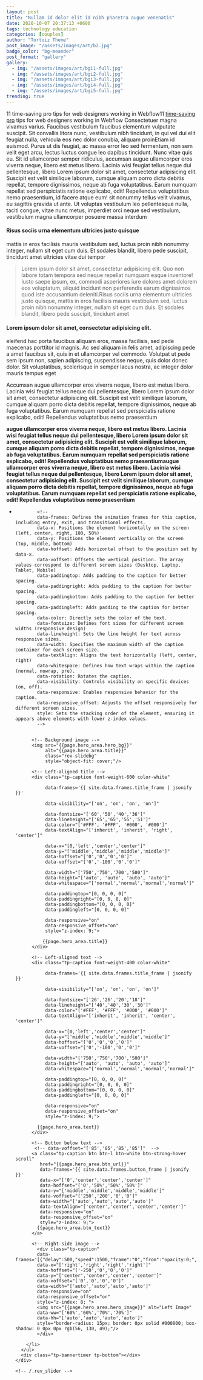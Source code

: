 ```yaml
---
layout: post
title: "Nullam id dolor elit id nibh pharetra augue venenatis"
date: 2020-10-07 20:37:13 +0600
tags: technology education
categories: [couples]
author: "Tortoiz Theme"
post_image: "/assets/images/art/b2.jpg"
badge_color: "bg-meander"
post_format: "gallery"
gallery:
  - img: "/assets/images/art/bgi1-full.jpg"
  - img: "/assets/images/art/bgi2-full.jpg"
  - img: "/assets/images/art/bgi3-full.jpg"
  - img: "/assets/images/art/bgi4-full.jpg"
  - img: "/assets/images/art/bgi5-full.jpg"
trending: true
---
```


<p>11 time-saving pro tips for web designers working in Webflow11 <a href="#">time-saving pro</a> tips for web designers working in Webflow Consectetuer magna vivamus varius. Faucibus vestibulum faucibus elementum vulputate suscipit. Sit convallis litora nunc, vestibulum nibh tincidunt, in qui vel dui elit feugiat nulla, vehicula eos nec dolor conubia, aliquam proinEtiam id euismod. Purus ut dis feugiat, ac massa error leo sed fermentum, non sem velit eget arcu, lectus luctus congue leo dapibus tincidunt. Nunc vitae quis eu. Sit id ullamcorper semper ridiculus, accumsan augue ullamcorper eros viverra neque, libero est metus libero. Lacinia wisi feugiat tellus neque dui pellentesque, libero Lorem ipsum dolor sit amet, consectetur adipisicing elit. Suscipit est velit similique laborum, cumque aliquam porro dicta debitis repellat, tempore dignissimos, neque ab fuga voluptatibus. Earum numquam repellat sed perspiciatis ratione explicabo, odit! Repellendus voluptatibus nemo praesentium, id facere atque eum! sit nonummy tellus velit vivamus, eu sagittis gravida ut ante. Ut voluptas vestibulum leo pellentesque nulla, taciti congue, vitae nunc metus, imperdiet orci neque sed vestibulum, vestibulum magna ullamcorper posuere massa interdum </p>
<h4>Risus sociis urna elementum ultricies justo quisque </h4> <p> mattis in eros facilisis mauris vestibulum sed, luctus proin nibh nonummy integer, nullam sit eget cum duis. Et sodales blandit, libero pede suscipit, tincidunt amet ultricies vitae dui tempor </p>
<blockquote class="blockquote single-quote">
  <p> Lorem ipsum dolor sit amet, consectetur adipisicing elit. Quo non labore totam tempora sed neque repellat numquam eaque inventore! Iusto saepe ipsum, ex, commodi asperiores iure dolores amet dolorem eos voluptatum, aliquid incidunt non perferendis earum dignissimos quod iste accusantium deleniti.Risus sociis urna elementum ultricies justo quisque, mattis in eros facilisis mauris vestibulum sed, luctus proin nibh nonummy integer, nullam sit eget cum duis. Et sodales blandit, libero pede suscipit, tincidunt amet </p>
</blockquote>
<h4>Lorem ipsum dolor sit amet, consectetur adipisicing elit.</h4>
<p>eleifend hac porta faucibus aliquam eros, massa facilisis, sed pede maecenas porttitor id magnis. Ac sed aliquam in felis amet, adipiscing pede a amet faucibus sit, quis in et ullamcorper vel commodo. Volutpat ut pede sem ipsum non, sapien adipiscing, suspendisse neque, quis dolor donec dolor. Sit voluptatibus, scelerisque in semper lacus nostra, ac integer dolor mauris tempus eget</p>

Accumsan augue ullamcorper eros viverra neque, libero est metus libero. Lacinia wisi feugiat tellus neque dui pellentesque, libero Lorem ipsum dolor sit amet, consectetur adipisicing elit. Suscipit est velit similique laborum, cumque aliquam porro dicta debitis repellat, tempore dignissimos, neque ab fuga voluptatibus. Earum numquam repellat sed perspiciatis ratione explicabo, odit! Repellendus voluptatibus nemo praesentium

<b>augue ullamcorper eros viverra neque, libero est metus libero. Lacinia wisi feugiat tellus neque dui pellentesque, libero Lorem ipsum dolor sit amet, consectetur adipisicing elit. Suscipit est velit similique laborum, cumque aliquam porro dicta debitis repellat, tempore dignissimos, neque ab fuga voluptatibus. Earum numquam repellat sed perspiciatis ratione explicabo, odit! Repellendus voluptatibus nemo praesentiumaugue ullamcorper eros viverra neque, libero est metus libero. Lacinia wisi feugiat tellus neque dui pellentesque, libero Lorem ipsum dolor sit amet, consectetur adipisicing elit. Suscipit est velit similique laborum, cumque aliquam porro dicta debitis repellat, tempore dignissimos, neque ab fuga voluptatibus. Earum numquam repellat sed perspiciatis ratione explicabo, odit! Repellendus voluptatibus nemo praesentium  </b>







<div class="wrapper dark-wrapper">
  <div class="rev_slider_wrapper fullwidth-container">
    <div id="slider-yovori" class="rev_slider fullwidthbanner" data-version="5.4.7">
      <ul>
        <li data-transition="fade" data-thumb="">

            <!-- 
            data-frames: Defines the animation frames for this caption, including entry, exit, and transitional effects.
            data-x: Positions the element horizontally on the screen (left, center, right, 100, 50%)
            data-y: Positions the element vertically on the screen (top, middle, bottom)
            data-hoffset: Adds horizontal offset to the position set by data-x.
            data-voffset: Offsets the vertical position. The array values correspond to different screen sizes (Desktop, Laptop, Tablet, Mobile)
            data-paddingtop: Adds padding to the caption for better spacing.
            data-paddingright: Adds padding to the caption for better spacing.
            data-paddingbottom: Adds padding to the caption for better spacing.
            data-paddingleft: Adds padding to the caption for better spacing.
            data-color: Directly sets the color of the text.
            data-fontsize: Defines font sizes for different screen widths (responsive design)
            data-lineheight: Sets the line height for text across responsive sizes.
            data-width: Specifies the maximum width of the caption container for each screen size.
            data-textAlign: Aligns the text horizontally (left, center, right)
            data-whitespace: Defines how text wraps within the caption (normal, nowrap, pre).
            data-rotation: Rotates the caption.
            data-visibility: Controls visibility on specific devices (on, off).
            data-responsive: Enables responsive behavior for the caption.
            data-responsive_offset: Adjusts the offset responsively for different screen sizes.
            style: Sets the stacking order of the element, ensuring it appears above elements with lower z-index values.
            -->


          <!-- Background image -->
          <img src="{{page.hero_area.hero_bg}}" 
               alt="{{page.hero_area.title}}" 
               class="rev-slidebg"
               style="object-fit: cover;"/>

          <!-- Left-aligned title -->
          <div class="tp-caption font-weight-600 color-white"

               data-frames='{{ site.data.frames.title_frame | jsonify }}'
          
               data-visibility="['on', 'on', 'on', 'on']"
          
               data-fontsize="['60','50','40','36']"
               data-lineheight="['65','65','55','51']"
               data-color="['#FFF', '#FFF', '#000', '#000']"
               data-textAlign="['inherit', 'inherit', 'right', 'center']"

               data-x="[0,'left','center','center']" 
               data-y="['middle','middle','middle','middle']" 
               data-hoffset="['0','0','0','0']" 
               data-voffset="['0','-100','0','0']" 

               data-width="['750','750','700','500']"
               data-height="['auto', 'auto', 'auto', 'auto']"
               data-whitespace="['normal','normal','normal','normal']"

               data-paddingtop="[0, 0, 0, 0]"
               data-paddingright="[0, 0, 0, 0]"
               data-paddingbottom="[0, 0, 0, 0]"
               data-paddingleft="[0, 0, 0, 0]"

               data-responsive="on" 
               data-responsive_offset="on" 
               style="z-index: 9;">

              {{page.hero_area.title}}
          </div>
      
          <!-- Left-aligned text -->
          <div class="tp-caption font-weight-400 color-white" 

               data-frames='{{ site.data.frames.title_frame | jsonify }}'
          
               data-visibility="['on', 'on', 'on', 'on']"
          
               data-fontsize="['26','26','20','18']"
               data-lineheight="['40','40','30','30']"
               data-color="['#FFF', '#FFF', '#000', '#000']"
               data-textAlign="['inherit', 'inherit', 'center', 'center']"

               data-x="[0,'left','center','center']" 
               data-y="['middle','middle','middle','middle']" 
               data-hoffset="['0','0','0','0']" 
               data-voffset="['0','-100','0','0']" 

               data-width="['750','750','700','500']"
               data-height="['auto', 'auto', 'auto', 'auto']"
               data-whitespace="['normal','normal','normal','normal']"

               data-paddingtop="[0, 0, 0, 0]"
               data-paddingright="[0, 0, 0, 0]"
               data-paddingbottom="[0, 0, 0, 0]"
               data-paddingleft="[0, 0, 0, 0]"

               data-responsive="on" 
               data-responsive_offset="on" 
               style="z-index: 9;">
               
            {{page.hero_area.text}}
          </div>

          <!-- Button below text -->
           <!-- data-voffset="['85','85','85','85']"  -->
          <a class="tp-caption btn btn-l btn-white btn-strong-hover scroll" 
             href="{{page.hero_area.btn_url}}"
             data-frames='{{ site.data.frames.button_frame | jsonify }}'
             data-x="['0','center','center','center']"
             data-hoffset="['0','50%','50%','50%']"  
             data-y="['middle','middle','middle','middle']" 
             data-voffset="['250','200','0','0']" 
             data-width="['auto','auto','auto','auto']"
             data-textAlign="['center','center','center','center']"
             data-responsive="on" 
             data-responsive_offset="on" 
             style="z-index: 9;">
            {{page.hero_area.btn_text}}
          </a>

          <!-- Right-side image -->
            <div class="tp-caption" 
            data-frames='[{"delay":500,"speed":1500,"frame":"0","from":"opacity:0;","to":"o:1;","ease":"Power4.easeInOut"}]'
            data-x="['right','right','right','right']" 
            data-hoffset="['-250','0','0','0']" 
            data-y="['center','center','center','center']" 
            data-voffset="['0','0','0','0']" 
            data-width="['auto','auto','auto','auto']"
            data-responsive="on" 
            data-responsive_offset="on" 
            style="z-index: 8; ">
            <img src="{{page.hero_area.hero_image}}" alt="Left Image"
            data-ww="['60%','60%','70%','70%']" 
            data-hh="['auto','auto','auto','auto']"
            style="border-radius: 15px; border: 0px solid #000000; box-shadow: 0 0px 0px rgb(56, 130, 49);"/>
            </div>
  
        </li>
      </ul>
      <div class="tp-bannertimer tp-bottom"></div>
    </div>

    <!-- /.rev_slider -->
  </div>
  <!-- /.rev_slider_wrapper -->
</div>
<!-- /.wrapper -->